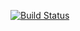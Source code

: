 [![Build Status](https://dev.azure.com/git/git/_apis/build/status/git.git)](https://dev.azure.com/git/git/_build/latest?definitionId=11)

[INSTALL]: INSTALL
[Documentation/gittutorial.txt]: Documentation/gittutorial.txt
[Documentation/giteveryday.txt]: Documentation/giteveryday.txt
[Documentation/gitcvs-migration.txt]: Documentation/gitcvs-migration.txt
[Documentation/SubmittingPatches]: Documentation/SubmittingPatches
